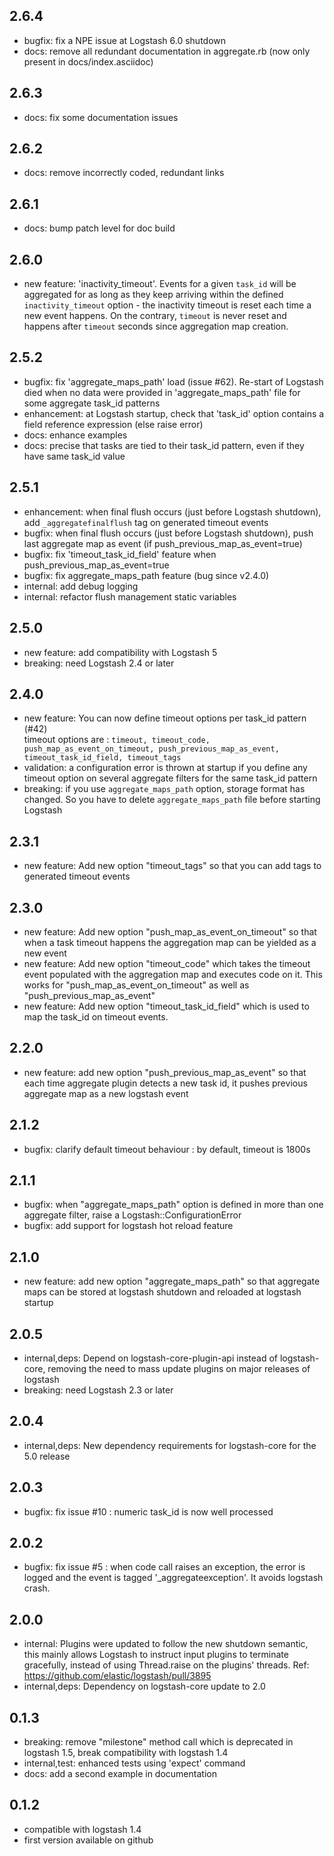 ## 2.6.4
- bugfix: fix a NPE issue at Logstash 6.0 shutdown
- docs: remove all redundant documentation in aggregate.rb (now only present in docs/index.asciidoc)

## 2.6.3
- docs: fix some documentation issues

## 2.6.2
- docs: remove incorrectly coded, redundant links

## 2.6.1
- docs: bump patch level for doc build

## 2.6.0
- new feature: 'inactivity_timeout'. Events for a given `task_id` will be aggregated for as long as they keep arriving within the defined `inactivity_timeout` option - the inactivity timeout is reset each time a new event happens. On the contrary, `timeout` is never reset and happens after `timeout` seconds since aggregation map creation.

## 2.5.2
- bugfix: fix 'aggregate_maps_path' load (issue #62). Re-start of Logstash died when no data were provided in 'aggregate_maps_path' file for some aggregate task_id patterns
- enhancement: at Logstash startup, check that 'task_id' option contains a field reference expression (else raise error)
- docs: enhance examples
- docs: precise that tasks are tied to their task_id pattern, even if they have same task_id value

## 2.5.1
- enhancement: when final flush occurs (just before Logstash shutdown), add `_aggregatefinalflush` tag on generated timeout events 
- bugfix: when final flush occurs (just before Logstash shutdown), push last aggregate map as event (if push_previous_map_as_event=true)
- bugfix: fix 'timeout_task_id_field' feature when push_previous_map_as_event=true
- bugfix: fix aggregate_maps_path feature (bug since v2.4.0)
- internal: add debug logging
- internal: refactor flush management static variables

## 2.5.0
 - new feature: add compatibility with Logstash 5
 - breaking: need Logstash 2.4 or later  

## 2.4.0
 - new feature: You can now define timeout options per task_id pattern (#42)  
 timeout options are : `timeout, timeout_code, push_map_as_event_on_timeout, push_previous_map_as_event, timeout_task_id_field, timeout_tags`
 - validation: a configuration error is thrown at startup if you define any timeout option on several aggregate filters for the same task_id pattern
 - breaking: if you use `aggregate_maps_path` option, storage format has changed. So you have to delete `aggregate_maps_path` file before starting Logstash
 
## 2.3.1
 - new feature: Add new option "timeout_tags" so that you can add tags to generated timeout events
 
## 2.3.0
 - new feature: Add new option "push_map_as_event_on_timeout" so that when a task timeout happens the aggregation map can be yielded as a new event
 - new feature: Add new option "timeout_code" which takes the timeout event populated with the aggregation map and executes code on it. This works for "push_map_as_event_on_timeout" as well as "push_previous_map_as_event"
 - new feature: Add new option "timeout_task_id_field" which is used to map the task_id on timeout events.

## 2.2.0
 - new feature: add new option "push_previous_map_as_event" so that each time aggregate plugin detects a new task id, it pushes previous aggregate map as a new logstash event

## 2.1.2
 - bugfix: clarify default timeout behaviour : by default, timeout is 1800s 

## 2.1.1
 - bugfix: when "aggregate_maps_path" option is defined in more than one aggregate filter, raise a Logstash::ConfigurationError 
 - bugfix: add support for logstash hot reload feature 

## 2.1.0
 - new feature: add new option "aggregate_maps_path" so that aggregate maps can be stored at logstash shutdown and reloaded at logstash startup

## 2.0.5
 - internal,deps: Depend on logstash-core-plugin-api instead of logstash-core, removing the need to mass update plugins on major releases of logstash
 - breaking: need Logstash 2.3 or later

## 2.0.4
 - internal,deps: New dependency requirements for logstash-core for the 5.0 release

## 2.0.3
 - bugfix: fix issue #10 : numeric task_id is now well processed

## 2.0.2
 - bugfix: fix issue #5 : when code call raises an exception, the error is logged and the event is tagged '_aggregateexception'. It avoids logstash crash.

## 2.0.0
 - internal: Plugins were updated to follow the new shutdown semantic, this mainly allows Logstash to instruct input plugins to terminate gracefully, 
   instead of using Thread.raise on the plugins' threads. Ref: https://github.com/elastic/logstash/pull/3895
 - internal,deps: Dependency on logstash-core update to 2.0

## 0.1.3
 - breaking: remove "milestone" method call which is deprecated in logstash 1.5, break compatibility with logstash 1.4
 - internal,test: enhanced tests using 'expect' command
 - docs: add a second example in documentation

## 0.1.2
 - compatible with logstash 1.4
 - first version available on github
